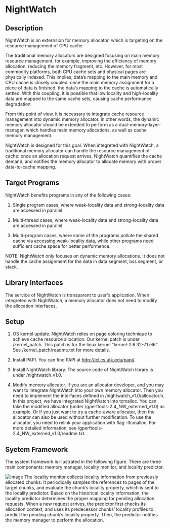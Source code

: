 NightWatch
=========
Description
---------
NightWatch is an externsion for memory allocator, which is targeting on the resource management of CPU cache.

The traditional memory allocators are designed focusing on main memory resource management, for example, improving the efficiency of memory allocation, reducing the memory fragment, etc. However, for most commodity platforms, both CPU cache sets and physical pages are physically indexed. This implies, data’s mapping to the main memory and CPU cache is closely coupled: once the main memory assignment for a piece of data is finished, the data’s mapping to the cache is automatically settled. With this coupling, it is possible that low locality and high-locality data are mapped to the same cache sets, causing cache performance degradation.

From this point of view, it is necessary to integrate cache resource management into dynamic memory allocator. In other words, the dynamic memory allocator should be extended to perform as a dual-memory-layer-manager, which handles main memory allocations, as well as cache memory management.

NightWatch is designed for this goal. When integreted with NightWatch, a traditional memory allocator can handle the resource management of cache: once an allocation request arrives, NightWatch quantifies the cache demand, and notifies the memory allocator to allocate memory with proper data-to-cache mapping.


Target Programs
---------
NightWatch benefits programs in any of the following cases:

1) Single program cases, where weak-locality data and strong-locality data are accessed in parallel.

2) Multi-thread cases, where weak-locality data and strong-locality data are accessed in parallel.

3) Multi-program cases, where some of the programs pollute the shared cache via accessing weak-locality data, while other programs need sufficient cache space for better performence.

NOTE: NightWatch only focuses on dynamic memory allocations. It does not handle the cache assignment for the data in data segment, bss segment, or stack.


Library Interfaces
---------
The service of NightWatch is transparent to user's application. When integreted with NightWatch, a memory allocator does not need to modify the allocation interfaces. 


Setup
---------
1.	OS kernel update. NightWatch relies on page coloring technique to achieve cache resource allocation. Our kernel patch is under /kernel\_patch. This patch is for the linux kernel "kernel-2.6.32-71.el6". See /kernel\_patch/readme.txt for more details.

2.	Install PAPI. You can find PAPI at http://icl.cs.utk.edu/papi/.

2.	Install NightWatch library. The source code of NightWatch library is under /nightwatch\_v1.0.

3.	Modify memory allocator. If you are an allocator developer, and you may want to integrate NightWatch into your own memory allocator. Then you need to implement the interfaces defined in /nightwatch\_v1.0/allocator.h. In this project, we have integrated NightWatch into tcmalloc. You can take the modified allocator (under /gperftools-2.4\_NW_externed\_v1.0) as example. Or if you just want to try a cache-aware allocator, then the allocator can also be used without further modification. To use the allocator, you need to relink your application with flag -ltcmalloc. For more detailed information, see /gperftools-2.4\_NW_externed\_v1.0/readme.txt.

Syetem Framework
---------
The system framework is illustrated in the following figure. There are three main components: memory manager, locality monitor, and locality predictor.

![image](https://github.com/grtoverflow/PC-Malloc/blob/master/figure/system_design.jpg)
The locality monitor collects locality information from previously allocated chunks. It periodically samples the references to pages of the target chunks, and evaluate the chunk’s locality property, which is sent to the locality predictor. Based on the historical locality information, the locality predictor determines the proper mapping for pending allocation requests. When a new request arrives, the predictor first checks its allocation context, and uses its predecessor chunks’ locality profiles to predict the pending chunk’s locality property. Then, the predictor notifies the memory manager to perform the
allocation.

